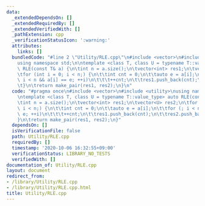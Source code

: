 ```yaml
---
data:
  _extendedDependsOn: []
  _extendedRequiredBy: []
  _extendedVerifiedWith: []
  _pathExtension: cpp
  _verificationStatusIcon: ':warning:'
  attributes:
    links: []
  bundledCode: "#line 2 \"Utility/RLE.cpp\"\n#include <vector>\n#include <utility>\n\
    using namespace std;\n\ntemplate <class T, class U = typename T::value_type> auto\
    \ RLE(const T& a) {\n\tint n = a.size();\n\tvector<int> res1;\n\tvector<U> res2;\n\
    \tfor (int i = 0; i < n;) {\n\t\tint cnt = 0;\n\t\tauto e = a[i];\n\t\tfor (;\
    \ i < n && a[i] == e; ++i)\n\t\t\t++cnt;\n\t\tres1.push_back(cnt);\n\t\tres2.push_back(e);\n\
    \t}\n\treturn make_pair(res1, res2);\n}\n"
  code: "#pragma once\n#include <vector>\n#include <utility>\nusing namespace std;\n\
    \ntemplate <class T, class U = typename T::value_type> auto RLE(const T& a) {\n\
    \tint n = a.size();\n\tvector<int> res1;\n\tvector<U> res2;\n\tfor (int i = 0;\
    \ i < n;) {\n\t\tint cnt = 0;\n\t\tauto e = a[i];\n\t\tfor (; i < n && a[i] ==\
    \ e; ++i)\n\t\t\t++cnt;\n\t\tres1.push_back(cnt);\n\t\tres2.push_back(e);\n\t\
    }\n\treturn make_pair(res1, res2);\n}"
  dependsOn: []
  isVerificationFile: false
  path: Utility/RLE.cpp
  requiredBy: []
  timestamp: '2020-10-06 16:32:55+09:00'
  verificationStatus: LIBRARY_NO_TESTS
  verifiedWith: []
documentation_of: Utility/RLE.cpp
layout: document
redirect_from:
- /library/Utility/RLE.cpp
- /library/Utility/RLE.cpp.html
title: Utility/RLE.cpp
---
```

